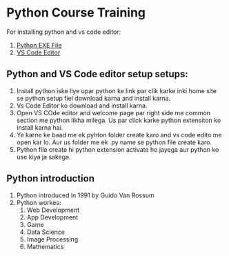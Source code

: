 # Python Course Training

For installing python and vs code editor:

1. [Python EXE File](https://www.python.org/ftp/python/3.8.5/python-3.8.5.exe)
2. [VS Code Editor](https://code.visualstudio.com/)

## Python and VS Code editor setup setups:

1. Install python iske liye upar python ke link par clik karke inki home site se python setup fiel download karna and install karna.
2. Vs Code Editor ko download and install karna.
3. Open VS COde editor and welcome page par right side me common section me python likha milega. Us par click karke python extensiton ko install karna hai.
4. Ye karne ke baad me ek pyhton folder create karo and vs code edito me open kar lo. Aur us folder me ek .py name se python file create karo.
5. Python file create hi python extension activate ho jayega aur python ko use kiya ja sakega.

## Python introduction

1. Python introduced in 1991 by Guido Van Rossum
2. Python workes:
    1. Web Development
    2. App Development
    3. Game
    4. Data Science
    5. Image Processing
    6. Mathematics